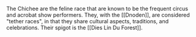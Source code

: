 The Chichee are the feline race that are known to be the frequent circus and acrobat show performers. They, with the [[Dnoden]], are considered "tether races", in that they share cultural aspects, traditions, and celebrations. Their spigot is the [[Dies Lin Du Forest]]. 